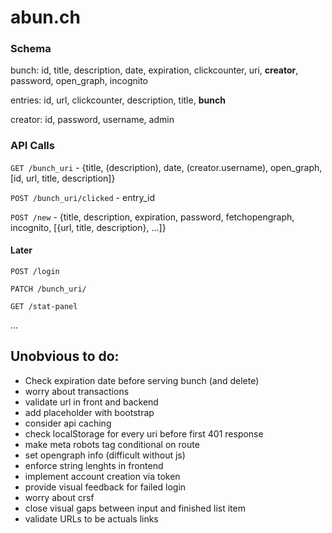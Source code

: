 # abun.ch

### Schema

bunch: id, title, description, date, expiration, clickcounter, uri, **creator**, password, open_graph, incognito

entries: id, url, clickcounter, description, title, **bunch**

creator: id, password, username, admin

### API Calls

`GET /bunch_uri` - {title, (description), date, (creator.username), open_graph, [id, url, title, description]}

`POST /bunch_uri/clicked` - entry_id

`POST /new` - {title, description, expiration, password, fetchopengraph, incognito, [{url, title, description}, ...]}


#### Later
`POST /login` 

`PATCH /bunch_uri/`

`GET /stat-panel`

...

## Unobvious to do:
* Check expiration date before serving bunch (and delete)
* worry about transactions
* validate url in front and backend
* add placeholder with bootstrap
* consider api caching
* check localStorage for every uri before first 401 response
* make meta robots tag conditional on route
* set opengraph info (difficult without js)
* enforce string lenghts in frontend
* implement account creation via token
* provide visual feedback for failed login
* worry about crsf
* close visual gaps between input and finished list item
* validate URLs to be actuals links